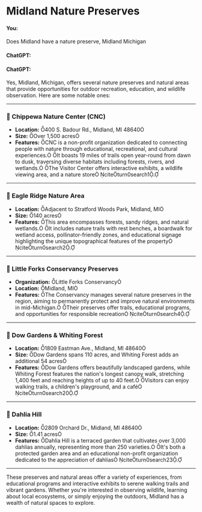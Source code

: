 # Midland Nature Preserves

#### You:
Does Midland have a nature preserve, Midland Michigan

#### ChatGPT:


#### ChatGPT:
Yes, Midland, Michigan, offers several nature preserves and natural areas that provide opportunities for outdoor recreation, education, and wildlife observation. Here are some notable ones:

---

### 🌿 Chippewa Nature Center (CNC)

- **Location:** 400 S. Badour Rd., Midland, MI 48640
- **Size:** Over 1,500 acres
- **Features:** CNC is a non-profit organization dedicated to connecting people with nature through educational, recreational, and cultural experiences. It boasts 19 miles of trails open year-round from dawn to dusk, traversing diverse habitats including forests, rivers, and wetlands. The Visitor Center offers interactive exhibits, a wildlife viewing area, and a nature store citeturn0search1.

---

### 🦅 Eagle Ridge Nature Area

- **Location:** Adjacent to Stratford Woods Park, Midland, MI
- **Size:** 140 acres
- **Features:** This area encompasses forests, sandy ridges, and natural wetlands. It includes nature trails with rest benches, a boardwalk for wetland access, pollinator-friendly zones, and educational signage highlighting the unique topographical features of the property citeturn0search2.

---

### 🌲 Little Forks Conservancy Preserves

- **Organization:** Little Forks Conservancy
- **Location:** Midland, MI
- **Features:** The Conservancy manages several nature preserves in the region, aiming to permanently protect and improve natural environments in mid-Michigan. Their preserves offer trails, educational programs, and opportunities for responsible recreation citeturn0search4.

---

### 🌳 Dow Gardens & Whiting Forest

- **Location:** 1809 Eastman Ave., Midland, MI 48640
- **Size:** Dow Gardens spans 110 acres, and Whiting Forest adds an additional 54 acres
- **Features:** Dow Gardens offers beautifully landscaped gardens, while Whiting Forest features the nation's longest canopy walk, stretching 1,400 feet and reaching heights of up to 40 feet. Visitors can enjoy walking trails, a children's playground, and a café citeturn0search20.

---

### 🌼 Dahlia Hill

- **Location:** 2809 Orchard Dr., Midland, MI 48640
- **Size:** 1.41 acres
- **Features:** Dahlia Hill is a terraced garden that cultivates over 3,000 dahlias annually, representing more than 250 varieties. It's both a protected garden area and an educational non-profit organization dedicated to the appreciation of dahlias citeturn0search23.

---

These preserves and natural areas offer a variety of experiences, from educational programs and interactive exhibits to serene walking trails and vibrant gardens. Whether you're interested in observing wildlife, learning about local ecosystems, or simply enjoying the outdoors, Midland has a wealth of natural spaces to explore.
